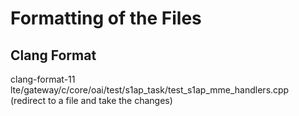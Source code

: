 # Formatting of the Files

## Clang Format
clang-format-11  lte/gateway/c/core/oai/test/s1ap_task/test_s1ap_mme_handlers.cpp   (redirect to a file and take the changes)


